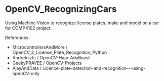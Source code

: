 # OpenCV_RecognizingCars
Using Machine Vision to recognize license plates, make and model on a car for COMP4102 project. 

References:
-  MicrocontrollersAndMore / OpenCV_3_License_Plate_Recognition_Python 
-  Andreluizfc / OpenCV-Haar-AdaBoost 
-  GeekyPRAVEE / OpenCV-Projects 
-   AjayAndData / Licence-plate-detection-and-recognition---using-openCV-only 
